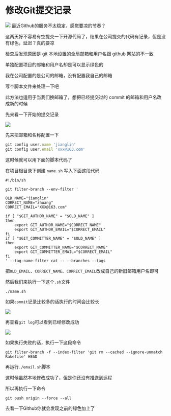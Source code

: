 # 修改Git提交记录

![](http://43.138.29.231:5000/images/2022/04/23/202204231145157.png)
最近Github的服务不太稳定，感觉要凉的节奏？

这两天好不容易有空提交一下开源代码了，结果在公司提交的代码有记录，但是没有绿色，延迟？真的要凉

检查后发现原因是 git 本地设置的全局邮箱和用户名跟 github 网站的不一致

单独配置项目的邮箱和用户名却是可以显示绿色的

我在公司配置的是公司的邮箱，没有配置我自己的邮箱

写个脚本文件来处理一下吧

此方法也适用于当我们换邮箱了，想把已经提交过的 commit 的邮箱和用户名改成新的时候

先来看一下开始的提交记录

![](http://43.138.29.231:5000/images/2022/04/23/202204231145642.png)

先来把邮箱和名称配置一下

```javascript
git config user.name 'jianglin'
git config user.email 'xxx@163.com'
```

这时候就可以用下面的脚本代码了

在项目根目录下创建 `name.sh` 写入下面这段代码

```shell
#!/bin/sh

git filter-branch --env-filter '

OLD_NAME="jianglin"
CORRECT_NAME="zhuang"
CORRECT_EMAIL="XXX@163.com"

if [ "$GIT_AUTHOR_NAME" = "$OLD_NAME" ]
then
    export GIT_AUTHOR_NAME="$CORRECT_NAME"
    export GIT_AUTHOR_EMAIL="$CORRECT_EMAIL"
fi
if [ "$GIT_COMMITTER_NAME" = "$OLD_NAME" ]
then
    export GIT_COMMITTER_NAME="$CORRECT_NAME"
    export GIT_COMMITTER_EMAIL="$CORRECT_EMAIL"
fi
' --tag-name-filter cat -- --branches --tags
```

把`OLD_EMAIL`、`CORRECT_NAME`、`CORRECT_EMAIL`改成自己的新旧邮箱用户名即可

然后我们来执行一下这个`.sh`文件

```shell
./name.sh
```

如果`commit`记录比较多的话执行的时间会比较长

![](http://43.138.29.231:5000/images/2022/04/23/202204231158397.png)

再查看`git log`可以看到已经修改成功

![](http://43.138.29.231:5000/images/2022/04/23/202204231159849.png)

如果执行失败的话，执行一下这段命令

```shell
git filter-branch -f --index-filter 'git rm --cached --ignore-unmatch Rakefile' HEAD
```

再运行`./email.sh`脚本

这时候虽然本地修改成功了，但是你还没有推送到远程

所以再执行一下命令

```shell
git push origin --force --all
```

去看一下Github你就会发现之前的绿色加上了
